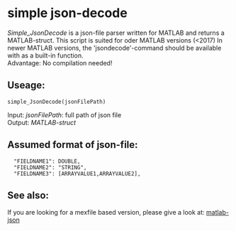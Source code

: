 # simple json-decode
*Simple_JsonDecode* is a json-file parser written for MATLAB and returns a MATLAB-struct. This script is suited for oder MATLAB versions (&lt;2017)
In newer MATLAB versions, the 'jsondecode'-command should be available with as a built-in function. \
Advantage: No compilation needed!

## Useage: 
```simple_JsonDecode(jsonFilePath)```

Input:  *jsonFilePath*: full path of json file \
Output: *MATLAB-struct*

## Assumed format of json-file:
```
  "FIELDNAME1": DOUBLE,
  "FIELDNAME2": "STRING",
  "FIELDNAME3": [ARRAYVALUE1,ARRAYVALUE2],
  ```
  
 ## See also:
 If you are looking for a mexfile based version, please give a look at: [matlab-json](https://github.com/leastrobino/matlab-json)
